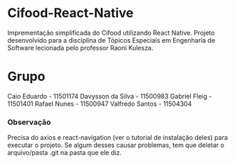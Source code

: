 # Cifood-React-Native

Imprementação simplificada do Cifood utilizando React Native. Projeto desenvolvido para a disciplina de Tópicos Especiais em Engenharia de Software lecionada pelo professor Raoni Kulesza.

# Grupo

Caio Eduardo - 11501174
Davysson da Silva - 11500983
Gabriel Fleig - 11501401
Rafael Nunes - 11500947
Valfredo Santos - 11504304

### Observação

Precisa do axios e react-navigation (ver o tutorial de instalação deles) para executar o projeto. Se algum desses causar problemas, tem que deletar o arquivo/pasta .git na pasta que ele diz.
